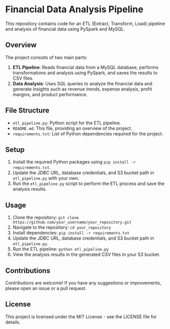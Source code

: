 # Financial Data Analysis Pipeline

This repository contains code for an ETL (Extract, Transform, Load) pipeline and analysis of financial data using PySpark and MySQL.

## Overview

The project consists of two main parts:
1. **ETL Pipeline**: Reads financial data from a MySQL database, performs transformations and analysis using PySpark, and saves the results to CSV files.
2. **Data Analysis**: Uses SQL queries to analyze the financial data and generate insights such as revenue trends, expense analysis, profit margins, and product performance.

## File Structure

- `etl_pipeline.py`: Python script for the ETL pipeline.
- `README.md`: This file, providing an overview of the project.
- `requirements.txt`: List of Python dependencies required for the project.

## Setup

1. Install the required Python packages using `pip install -r requirements.txt`.
2. Update the JDBC URL, database credentials, and S3 bucket path in `etl_pipeline.py` with your own.
3. Run the `etl_pipeline.py` script to perform the ETL process and save the analysis results.

## Usage

1. Clone the repository: `git clone https://github.com/your_username/your_repository.git`
2. Navigate to the repository: `cd your_repository`
3. Install dependencies: `pip install -r requirements.txt`
4. Update the JDBC URL, database credentials, and S3 bucket path in `etl_pipeline.py`.
5. Run the ETL pipeline: `python etl_pipeline.py`
6. View the analysis results in the generated CSV files in your S3 bucket.

## Contributions

Contributions are welcome! If you have any suggestions or improvements, please open an issue or a pull request.

## License

This project is licensed under the MIT License - see the LICENSE file for details.
